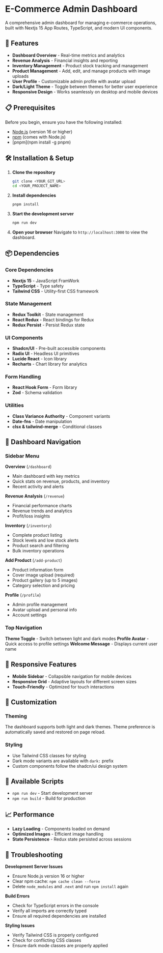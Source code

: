 
# E-Commerce Admin Dashboard

A comprehensive admin dashboard for managing e-commerce operations, built with Nextjs 15 App Routes, TypeScript, and modern UI components.

## 🚀 Features

- **Dashboard Overview** - Real-time metrics and analytics
- **Revenue Analysis** - Financial insights and reporting
- **Inventory Management** - Product stock tracking and management
- **Product Management** - Add, edit, and manage products with image uploads
- **User Profile** - Customizable admin profile with avatar upload
- **Dark/Light Theme** - Toggle between themes for better user experience
- **Responsive Design** - Works seamlessly on desktop and mobile devices

## 📋 Prerequisites

Before you begin, ensure you have the following installed:
- [Node.js](https://nodejs.org/) (version 16 or higher)
- [npm](https://www.npmjs.com/) (comes with Node.js)
- [pnpm](npm install -g pnpm)

## 🛠️ Installation & Setup

1. **Clone the repository**
   ```bash
   git clone <YOUR_GIT_URL>
   cd <YOUR_PROJECT_NAME>
   ```

2. **Install dependencies**
   ```bash
   pnpm install
   ```

3. **Start the development server**
   ```bash
   npm run dev
   ```

4. **Open your browser**
   Navigate to `http://localhost:3000` to view the dashboard.

## 📦 Dependencies

### Core Dependencies
- **Nextjs 15** - JavaScript FramWork
- **TypeScript** - Type safety
- **Tailwind CSS** - Utility-first CSS framework

### State Management
- **Redux Toolkit** - State management
- **React Redux** - React bindings for Redux
- **Redux Persist** - Persist Redux state

### UI Components
- **Shadcn/UI** - Pre-built accessible components
- **Radix UI** - Headless UI primitives
- **Lucide React** - Icon library
- **Recharts** - Chart library for analytics


### Form Handling
- **React Hook Form** - Form library
- **Zod** - Schema validation

### Utilities
- **Class Variance Authority** - Component variants
- **Date-fns** - Date manipulation
- **clsx & tailwind-merge** - Conditional classes


## 🧭 Dashboard Navigation

### Sidebar Menu

**Overview** (`/dashboard`)
- Main dashboard with key metrics
- Quick stats on revenue, products, and inventory
- Recent activity and alerts

**Revenue Analysis** (`/revenue`)
- Financial performance charts
- Revenue trends and analytics
- Profit/loss insights

**Inventory** (`/inventory`)
- Complete product listing
- Stock levels and low stock alerts
- Product search and filtering
- Bulk inventory operations

**Add Product** (`/add-product`)
- Product information form
- Cover image upload (required)
- Product gallery (up to 5 images)
- Category selection and pricing

**Profile** (`/profile`)
- Admin profile management
- Avatar upload and personal info
- Account settings

### Top Navigation

**Theme Toggle** - Switch between light and dark modes
**Profile Avatar** - Quick access to profile settings
**Welcome Message** - Displays current user name

## 📱 Responsive Features

- **Mobile Sidebar** - Collapsible navigation for mobile devices
- **Responsive Grid** - Adaptive layouts for different screen sizes
- **Touch-Friendly** - Optimized for touch interactions

## 🎨 Customization

### Theming
The dashboard supports both light and dark themes. Theme preference is automatically saved and restored on page reload.


### Styling
- Use Tailwind CSS classes for styling
- Dark mode variants are available with `dark:` prefix
- Custom components follow the shadcn/ui design system

## 🔧 Available Scripts

- `npm run dev` - Start development server
- `npm run build` - Build for production


## 📈 Performance

- **Lazy Loading** - Components loaded on demand
- **Optimized Images** - Efficient image handling
- **State Persistence** - Redux state persisted across sessions

## 🐛 Troubleshooting

**Development Server Issues**
- Ensure Node.js version 16 or higher
- Clear npm cache: `npm cache clean --force`
- Delete `node_modules` and `.next`  and run `npm install` again

**Build Errors**
- Check for TypeScript errors in the console
- Verify all imports are correctly typed
- Ensure all required dependencies are installed

**Styling Issues**
- Verify Tailwind CSS is properly configured
- Check for conflicting CSS classes
- Ensure dark mode classes are properly applied
